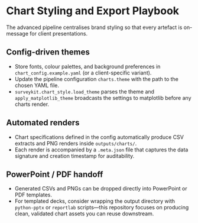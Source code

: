 # Chart Styling and Export Playbook

The advanced pipeline centralises brand styling so that every artefact is on-message for client presentations.

## Config-driven themes

* Store fonts, colour palettes, and background preferences in `chart_config.example.yaml` (or a client-specific variant).
* Update the pipeline configuration `charts.theme` with the path to the chosen YAML file.
* `surveykit.chart_style.load_theme` parses the theme and `apply_matplotlib_theme` broadcasts the settings to matplotlib before any charts render.

## Automated renders

* Chart specifications defined in the config automatically produce CSV extracts and PNG renders inside `outputs/charts/`.
* Each render is accompanied by a `.meta.json` file that captures the data signature and creation timestamp for auditability.

## PowerPoint / PDF handoff

* Generated CSVs and PNGs can be dropped directly into PowerPoint or PDF templates.
* For templated decks, consider wrapping the output directory with `python-pptx` or `reportlab` scripts—this repository focuses on producing clean, validated chart assets you can reuse downstream.
